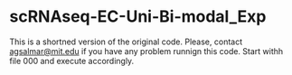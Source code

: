 # scRNAseq-EC-Uni-Bi-modal_Exp
This is a shortned version of the original code. Please, contact agsalmar@mit.edu if you have any problem runnign this code. Start withh file 000 and execute accordingly.
